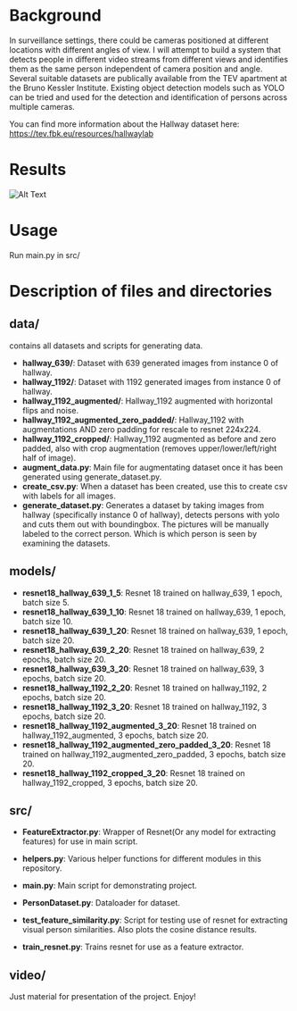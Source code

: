 # Background
In surveillance settings, there could be cameras positioned at different locations with different angles of view. I will attempt to build a system that detects people in different video streams from different views and identifies them as the same person independent of camera position and angle. Several suitable datasets are publically available from the TEV apartment at the Bruno Kessler Institute. Existing object detection models such as YOLO can be tried and used for the detection and identification of persons across multiple cameras.

You can find more information about the Hallway dataset here: https://tev.fbk.eu/resources/hallwaylab

# Results
![Alt Text](docs/presentation/demo_videos/gif_final_model_instance_4.gif)


# Usage
Run main.py in src/

# Description of files and directories
## data/
contains all datasets and scripts for generating data.
- **hallway_639/**: Dataset with 639 generated images from instance 0 of hallway.
- **hallway_1192/**: Dataset with 1192 generated images from instance 0 of hallway.
- **hallway_1192_augmented/**: Hallway_1192 augmented with horizontal flips and noise.
- **hallway_1192_augmented_zero_padded/**: Hallway_1192 with augmentations AND zero padding for rescale to resnet 224x224. 
- **hallway_1192_cropped/**: Hallway_1192 augmented as before and zero padded, also with crop augmentation (removes upper/lower/left/right half of image).
- **augment_data.py**: Main file for augmentating dataset once it has been generated using generate_dataset.py.
- **create_csv.py**: When a dataset has been created, use this to create csv with labels for all images.
- **generate_dataset.py**: Generates a dataset by taking images from hallway (specifically instance 0 of hallway), detects persons with yolo and cuts them out with boundingbox. The pictures will be manually labeled to the correct person. Which is which person is seen by examining the datasets.

## models/
- **resnet18_hallway_639_1_5**: Resnet 18 trained on hallway_639, 1 epoch, batch size 5.
- **resnet18_hallway_639_1_10**: Resnet 18 trained on hallway_639, 1 epoch, batch size 10.
- **resnet18_hallway_639_1_20**: Resnet 18 trained on hallway_639, 1 epoch, batch size 20.
- **resnet18_hallway_639_2_20**: Resnet 18 trained on hallway_639, 2 epochs, batch size 20.
- **resnet18_hallway_639_3_20**: Resnet 18 trained on hallway_639, 3 epochs, batch size 20.
- **resnet18_hallway_1192_2_20**: Resnet 18 trained on hallway_1192, 2 epochs, batch size 20.
- **resnet18_hallway_1192_3_20**: Resnet 18 trained on hallway_1192, 3 epochs, batch size 20.
- **resnet18_hallway_1192_augmented_3_20**: Resnet 18 trained on hallway_1192_augmented, 3 epochs, batch size 20.
- **resnet18_hallway_1192_augmented_zero_padded_3_20**: Resnet 18 trained on hallway_1192_augmented_zero_padded, 3 epochs, batch size 20.
- **resnet18_hallway_1192_cropped_3_20**: Resnet 18 trained on hallway_1192_cropped, 3 epochs, batch size 20.
## src/
- **FeatureExtractor.py**: Wrapper of Resnet(Or any model for extracting features) for use in main script.
- **helpers.py**: Various helper functions for different modules in this repository.

- **main.py**: Main script for demonstrating project.
- **PersonDataset.py**: Dataloader for dataset.
- **test_feature_similarity.py**: Script for testing use of resnet for extracting visual person similarities. Also plots the cosine distance results.
- **train_resnet.py**: Trains resnet for use as a feature extractor.
## video/
Just material for presentation of the project. Enjoy!
